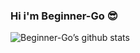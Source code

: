 ### Hi i'm Beginner-Go 😎

![Beginner-Go’s github stats](https://github-readme-stats.vercel.app/api?username=Beginner-Go&hide=issues&include_all_commits=true&hide_title=true&theme=gotham)
